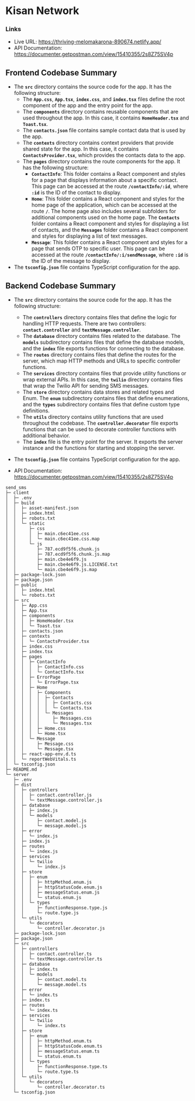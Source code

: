# Kisan Network

### Links

-   Live URL: https://thriving-melomakarona-890674.netlify.app/
-   API Documentation: https://documenter.getpostman.com/view/15410355/2s8Z75SV4p

## Frontend Codebase Summary

-   The **`src`** directory contains the source code for the app. It has the following structure:
    -   The **`App.css`**, **`App.tsx`**, **`index.css`**, and **`index.tsx`** files define the root component of the app and the entry point for the app.
    -   The **`components`** directory contains reusable components that are used throughout the app. In this case, it contains **`HomeHeader.tsx`** and **`Toast.tsx`**.
    -   The **`contacts.json`** file contains sample contact data that is used by the app.
    -   The **`contexts`** directory contains context providers that provide shared state for the app. In this case, it contains **`ContactsProvider.tsx`**, which provides the contacts data to the app.
    -   The **`pages`** directory contains the route components for the app. It has the following structure:
        -   **`ContactInfo`**: This folder contains a React component and styles for a page that displays information about a specific contact. This page can be accessed at the route **`/contactInfo/:id`**, where **`:id`** is the ID of the contact to display.
        -   **`Home`**: This folder contains a React component and styles for the home page of the application, which can be accessed at the route **`/`**. The home page also includes several subfolders for additional components used on the home page. The **`Contacts`** folder contains a React component and styles for displaying a list of contacts, and the **`Messages`** folder contains a React component and styles for displaying a list of text messages.
        -   **`Message`**: This folder contains a React component and styles for a page that sends OTP to specific user. This page can be accessed at the route **`/contactInfo/:i/sendMessage`**, where **`:id`** is the ID of the message to display.
-   The **`tsconfig.json`** file contains TypeScript configuration for the app.

## Backend Codebase Summary

-   The **`src`** directory contains the source code for the app. It has the following structure:
    -   The **`controllers`** directory contains files that define the logic for handling HTTP requests. There are two controllers: **`contact.controller`** and **`textMessage.controller`**.
    -   The **`database`** directory contains files related to the database. The **`models`** subdirectory contains files that define the database models, and the **`index`** file exports functions for connecting to the database.
    -   The **`routes`** directory contains files that define the routes for the server, which map HTTP methods and URLs to specific controller functions.
    -   The **`services`** directory contains files that provide utility functions or wrap external APIs. In this case, the **`twilio`** directory contains files that wrap the Twilio API for sending SMS messages.
    -   The **`store`** directory contains data stores and related types and Enum. The **`enum`** subdirectory contains files that define enumerations, and the **`types`** subdirectory contains files that define custom type definitions.
    -   The **`utils`** directory contains utility functions that are used throughout the codebase. The **`controller.decorator`** file exports functions that can be used to decorate controller functions with additional behavior.
    -   The **`index`** file is the entry point for the server. It exports the server instance and the functions for starting and stopping the server.
-   The **`tsconfig.json`** file contains TypeScript configuration for the app.

-   API Documentation: https://documenter.getpostman.com/view/15410355/2s8Z75SV4p

```
send_sms
├─ client
│  ├─ .env
│  ├─ build
│  │  ├─ asset-manifest.json
│  │  ├─ index.html
│  │  ├─ robots.txt
│  │  └─ static
│  │     ├─ css
│  │     │  ├─ main.c6ec41ee.css
│  │     │  └─ main.c6ec41ee.css.map
│  │     └─ js
│  │        ├─ 787.ecd9f5f6.chunk.js
│  │        ├─ 787.ecd9f5f6.chunk.js.map
│  │        ├─ main.cbe4e6f9.js
│  │        ├─ main.cbe4e6f9.js.LICENSE.txt
│  │        └─ main.cbe4e6f9.js.map
│  ├─ package-lock.json
│  ├─ package.json
│  ├─ public
│  │  ├─ index.html
│  │  └─ robots.txt
│  ├─ src
│  │  ├─ App.css
│  │  ├─ App.tsx
│  │  ├─ components
│  │  │  ├─ HomeHeader.tsx
│  │  │  └─ Toast.tsx
│  │  ├─ contacts.json
│  │  ├─ contexts
│  │  │  └─ ContactsProvider.tsx
│  │  ├─ index.css
│  │  ├─ index.tsx
│  │  ├─ pages
│  │  │  ├─ ContactInfo
│  │  │  │  ├─ ContactInfo.css
│  │  │  │  └─ ContactInfo.tsx
│  │  │  ├─ ErrorPage
│  │  │  │  └─ ErrorPage.tsx
│  │  │  ├─ Home
│  │  │  │  ├─ Components
│  │  │  │  │  ├─ Contacts
│  │  │  │  │  │  ├─ Contacts.css
│  │  │  │  │  │  └─ Contacts.tsx
│  │  │  │  │  └─ Messages
│  │  │  │  │     ├─ Messages.css
│  │  │  │  │     └─ Messages.tsx
│  │  │  │  ├─ Home.css
│  │  │  │  └─ Home.tsx
│  │  │  └─ Message
│  │  │     ├─ Message.css
│  │  │     └─ Message.tsx
│  │  ├─ react-app-env.d.ts
│  │  └─ reportWebVitals.ts
│  └─ tsconfig.json
├─ README.md
└─ server
   ├─ .env
   ├─ dist
   │  ├─ controllers
   │  │  ├─ contact.controller.js
   │  │  └─ textMessage.controller.js
   │  ├─ database
   │  │  ├─ index.js
   │  │  └─ models
   │  │     ├─ contact.model.js
   │  │     └─ message.model.js
   │  ├─ error
   │  │  └─ index.js
   │  ├─ index.js
   │  ├─ routes
   │  │  └─ index.js
   │  ├─ services
   │  │  └─ twilio
   │  │     └─ index.js
   │  ├─ store
   │  │  ├─ enum
   │  │  │  ├─ httpMethod.enum.js
   │  │  │  ├─ httpStatusCode.enum.js
   │  │  │  ├─ messageStatus.enum.js
   │  │  │  └─ status.enum.js
   │  │  └─ types
   │  │     ├─ functionResponse.type.js
   │  │     └─ route.type.js
   │  └─ utils
   │     └─ decorators
   │        └─ controller.decorator.js
   ├─ package-lock.json
   ├─ package.json
   ├─ src
   │  ├─ controllers
   │  │  ├─ contact.controller.ts
   │  │  └─ textMessage.controller.ts
   │  ├─ database
   │  │  ├─ index.ts
   │  │  └─ models
   │  │     ├─ contact.model.ts
   │  │     └─ message.model.ts
   │  ├─ error
   │  │  └─ index.ts
   │  ├─ index.ts
   │  ├─ routes
   │  │  └─ index.ts
   │  ├─ services
   │  │  └─ twilio
   │  │     └─ index.ts
   │  ├─ store
   │  │  ├─ enum
   │  │  │  ├─ httpMethod.enum.ts
   │  │  │  ├─ httpStatusCode.enum.ts
   │  │  │  ├─ messageStatus.enum.ts
   │  │  │  └─ status.enum.ts
   │  │  └─ types
   │  │     ├─ functionResponse.type.ts
   │  │     └─ route.type.ts
   │  └─ utils
   │     └─ decorators
   │        └─ controller.decorator.ts
   └─ tsconfig.json

```
